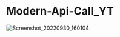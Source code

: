 # Modern-Api-Call_YT

![Screenshot_20220930_160104](https://user-images.githubusercontent.com/89164849/193279028-6232021f-8f02-427c-8184-dd484240a02a.png)
